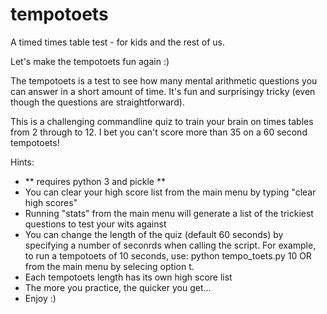 # tempotoets

A timed times table test - for kids and the rest of us.

Let's make the tempotoets fun again :)

The tempotoets is a test to see how many mental arithmetic questions you can answer in a short amount of time. It's fun and surprisingy tricky (even though the questions are straightforward). 

This is a challenging commandline quiz to train your brain on times tables from 2 through to 12. I bet you can't score more than 35 on a 60 second tempotoets!

Hints:

- ** requires python 3 and pickle **
- You can clear your high score list from the main menu by typing "clear high scores"
- Running "stats" from the main menu will generate a list of the trickiest questions to test your wits against
- You can change the length of the quiz (default 60 seconds) by specifying a number of seconrds when calling the script. For example, to run a tempotoets of 10 seconds, use: python tempo_toets.py 10 OR from the main menu by selecing option t.
- Each tempotoets length has its own high score list
- The more you practice, the quicker you get...
- Enjoy :)
